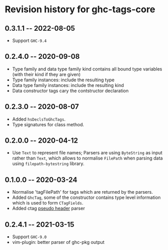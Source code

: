 # Revision history for ghc-tags-core

## 0.3.1.1 -- 2022-08-05

* Support `GHC-9.4`

## 0.2.4.0 -- 2020-09-08

* Type family and data type family kind contains all bound type variables (with
  their kind if they are given)
* Type family instances: include the resulting type
* Data type family instances: include the resulting kind
* Data constructor tags cary the contstructor declaration 

## 0.2.3.0 -- 2020-08-07

* Added `hsDeclsToGhcTags`.
* Type signatures for class method.

## 0.2.0.0 -- 2020-04-12

* Use `Text` to represent file names; Parsers are using `ByteString` as input
  rather than `Text`, which allows to normalise `FilePath` when parsing data
  using `filepath-bytestring` library.

## 0.1.0.0 -- 2020-03-24

* Normalise 'tagFilePath' for tags which are returned by the parsers.
* Added `GhcTag`, some of the constructor contains type level information which
  is used to form `CTagFields`.
* Added ctag [pseudo header](https://docs.ctags.io/en/latest/man/ctags-client-tools.7.html#pseudo-tags) parser

## 0.2.4.1 -- 2021-03-15

* Support `GHC-9.0`
* vim-plugin: better parser of ghc-pkg output
